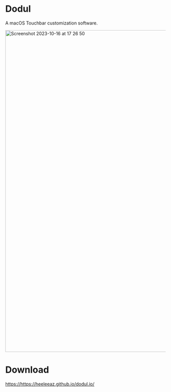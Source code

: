 # Dodul

A macOS Touchbar customization software.


<img width="1010" alt="Screenshot 2023-10-16 at 17 26 50" src="https://github.com/heeleeaz/Dodul/assets/6013299/8afeabc0-5bf1-4814-a0da-769678e33705">


# Download
[https://](https://heeleeaz.github.io/dodul.io/)https://heeleeaz.github.io/dodul.io/
